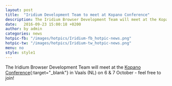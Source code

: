 ```yaml
---
layout: post
title:  "Iridium Development Team to meet at Kopano Conference"
description: The Iridium Browser Development Team will meet at the Kopano Conference...
date:   2016-09-23 15:00:18 +0200
author:	by admin
categories: news
hotpic-fb: "/images/hotpics/Iridium-fb_hotpic-news.png"
hotpic-tw: "/images/hotpics/Iridium-tw_hotpic-news.png"
menu: no
style: style1
---
```


The Iridium Browser Development Team will meet at the [Kopano Conference](https://kopano.com/conference/){:target="_blank"} in Vaals (NL) on 6 & 7 October - feel free to join!   
<!--break-->
     